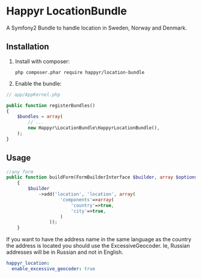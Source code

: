 Happyr LocationBundle
=====================

A Symfony2 Bundle to handle location in Sweden, Norway and Denmark.


## Installation

1. Install with composer:

    ```
    php composer.phar require happyr/location-bundle
    ```

2. Enable the bundle:

```php
// app/AppKernel.php

public function registerBundles()
{
    $bundles = array(
        // ...
        new Happyr\LocationBundle\HappyrLocationBundle(),
    );
}
```

## Usage

``` php 
//any form 
public function buildForm(FormBuilderInterface $builder, array $options)
    {
        $builder
            ->add('location', 'location', array(
                    'components'=>array(
                        'country'=>true,
                        'city'=>true,
                    )
                ));
    }
```
    
If you want to have the address name in the same language as the country the address is located 
you should use the ExcessiveGeocoder. Ie, Russian addresses will be in Russian and not in English. 

``` yaml
happyr_location:
  enable_excessive_geocoder: true
```
